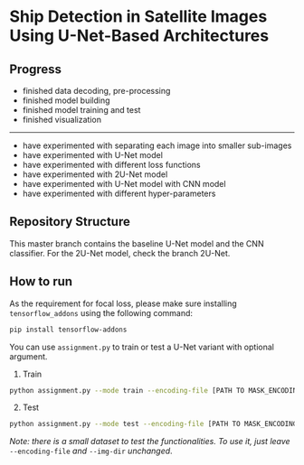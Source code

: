 # Ship Detection in Satellite Images Using U-Net-Based Architectures

## Progress
- finished data decoding, pre-processing 
- finished model building 
- finished model training and test
- finished visualization
-------------------------------------
- have experimented with separating each image into smaller sub-images
- have experimented with U-Net model
- have experimented with different loss functions
- have experimented with 2U-Net model
- have experimented with U-Net model with CNN model
- have experimented with different hyper-parameters

## Repository Structure
This master branch contains the baseline U-Net model and the CNN classifier. For the 2U-Net model, check the branch 2U-Net.

## How to run
As the requirement for focal loss, please make sure installing `tensorflow_addons` using the following command:

```bash
pip install tensorflow-addons
```

You can use `assignment.py` to train or test a U-Net variant with optional argument.

1. Train

```bash
python assignment.py --mode train --encoding-file [PATH TO MASK_ENCODING_FILE] --img-dir [PATH TO IMAGE DIR] --out-dir [PATH TO VISUAL RESULT] --batch-size 4 --num-epochs 1 --learn-rate 1e-4
```

2. Test

```bash
python assignment.py --mode test --encoding-file [PATH TO MASK_ENCODING FILE] --img-dir [PATH TO IMAGE DIR] --out-dir [PATH TO VISUAL RESULT] --batch-size 4
```
*Note: there is a small dataset to test the functionalities. To use it, just leave* `--encoding-file` *and* `--img-dir` *unchanged*.
